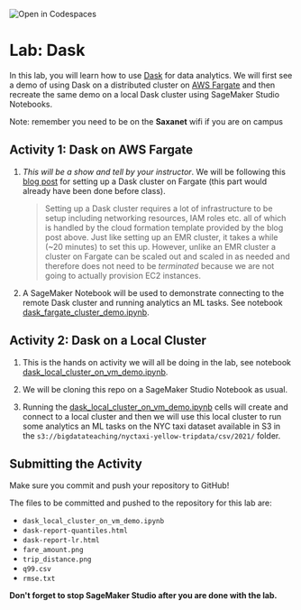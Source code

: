 ![Open in Codespaces](https://classroom.github.com/assets/open-in-codespaces-abfff4d4e15f9e1bd8274d9a39a0befe03a0632bb0f153d0ec72ff541cedbe34.svg)
# Lab: Dask

In this lab, you will learn how to use [Dask](dask.org) for data analytics. We will first see a demo of using Dask on a distributed cluster on [AWS Fargate](https://aws.amazon.com/fargate/) and then recreate the same demo on a local Dask cluster using SageMaker Studio Notebooks.

Note: remember you need to be on the **Saxanet** wifi if you are on campus

## Activity 1: Dask on AWS Fargate

1. *This will be a show and tell by your instructor*. We will be following this [blog post](https://aws.amazon.com/blogs/machine-learning/machine-learning-on-distributed-dask-using-amazon-sagemaker-and-aws-fargate/) for setting up a Dask cluster on Fargate (this part would already have been done before class).

   >Setting up a Dask cluster requires a lot of infrastructure to be setup including networking resources, IAM roles etc. all of which is handled by the cloud formation template provided by the blog post above. Just like setting up an EMR cluster, it takes a while (~20 minutes) to set this up. However, unlike an EMR cluster a cluster on Fargate can be scaled out and scaled in as needed and therefore does not need to be _terminated_ because we are not going to actually provision EC2 instances.

1. A SageMaker Notebook will be used to demonstrate connecting to the remote Dask cluster and running analytics an ML tasks. See notebook [dask_fargate_cluster_demo.ipynb](dask_fargate_cluster_demo.ipynb).

## Activity 2: Dask on a Local Cluster

1. This is the hands on activity we will all be doing in the lab, see notebook [dask_local_cluster_on_vm_demo.ipynb](dask_local_cluster_on_vm_demo.ipynb).

1. We will be cloning this repo on a SageMaker Studio Notebook as usual.

1. Running the  [dask_local_cluster_on_vm_demo.ipynb](dask_local_cluster_on_vm_demo.ipynb) cells will create and connect to a local cluster and then we will use this local cluster to run some analytics an ML tasks on the NYC taxi dataset available in S3 in the `s3://bigdatateaching/nyctaxi-yellow-tripdata/csv/2021/` folder.

## Submitting the Activity

Make sure you commit and push your repository to GitHub!


The files to be committed and pushed to the repository for this lab are:

* `dask_local_cluster_on_vm_demo.ipynb`
* `dask-report-quantiles.html`
* `dask-report-lr.html`
* `fare_amount.png`
* `trip_distance.png`
* `q99.csv`
* `rmse.txt`


**Don't forget to stop SageMaker Studio after you are done with the lab.**
